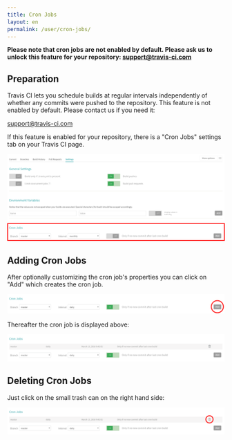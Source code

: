 ```yaml
---
title: Cron Jobs
layout: en
permalink: /user/cron-jobs/
---
```


**Please note that cron jobs are not enabled by default.
Please ask us to unlock this feature for your repository:
[support@travis-ci.com](mailto:support@travis-ci.com?subject=Cron)**

<div id="toc"></div>

## Preparation

Travis CI lets you schedule builds at regular intervals independently of whether
any commits were pushed to the repository.
This feature is not enabled by default. Please contact us if you need it:

[support@travis-ci.com](mailto:support@travis-ci.com?subject=Cron)

If this feature is enabled for your repository, there is a "Cron Jobs" settings
tab on your Travis CI page.

![settings page with cron section](/images/cron-section.png "settings page with cron section")

## Adding Cron Jobs

After optionally customizing the cron job's properties
you can click on "Add" which creates the cron job.

![adding a cron job](/images/cron-adding.png "adding a cron job")

Thereafter the cron job is displayed above:

![cron job created](/images/cron-created.png "cron job created")

## Deleting Cron Jobs

Just click on the small trash can on the right hand side:

![deleting a cron job](/images/cron-deleting.png "deleting a cron job")
